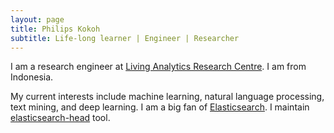```yaml
---
layout: page
title: Philips Kokoh 
subtitle: Life-long learner | Engineer | Researcher
---
```


I am a research engineer at [Living Analytics Research Centre](https://centres.smu.edu.sg/larc/). I am from Indonesia.

My current interests include machine learning, natural language processing, text mining, and deep learning. I am a big fan of [Elasticsearch](https://www.elastic.co/products/elasticsearch). I maintain [elasticsearch-head](https://github.com/mobz/elasticsearch-head) tool.
